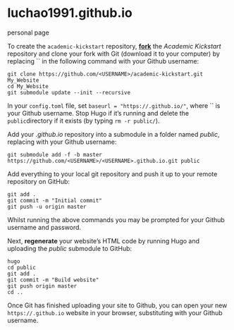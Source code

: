 # luchao1991.github.io
personal page

To create the `academic-kickstart` repository, [**fork**](https://github.com/sourcethemes/academic-kickstart#fork-destination-box) the *Academic Kickstart* repository and clone your fork with Git (download it to your computer) by replacing `` in the following command with your Github username:

```
git clone https://github.com/<USERNAME>/academic-kickstart.git My_Website
cd My_Website
git submodule update --init --recursive
```

In your `config.toml` file, set `baseurl = "https://.github.io/"`, where `` is your Github username. Stop Hugo if it’s running and delete the `public`directory if it exists (by typing `rm -r public/`).

Add your *.github.io* repository into a submodule in a folder named *public*, replacing with your Github username:

```
git submodule add -f -b master https://github.com/<USERNAME>/<USERNAME>.github.io.git public
```

Add everything to your local git repository and push it up to your remote repository on GitHub:

```
git add .
git commit -m "Initial commit"
git push -u origin master
```

Whilst running the above commands you may be prompted for your Github username and password.

Next, **regenerate** your website’s HTML code by running Hugo and uploading the *public* submodule to GitHub:

```
hugo
cd public
git add .
git commit -m "Build website"
git push origin master
cd ..
```

Once Git has finished uploading your site to Github, you can open your new `https://.github.io` website in your browser, substituting with your Github username.
